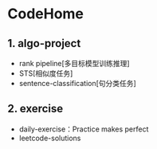 # CodeHome
## **1. algo-project**
- rank pipeline[多目标模型训练推理]
- STS[相似度任务]
- sentence-classification[句分类任务]

## **2. exercise**
- daily-exercise：Practice makes perfect
- leetcode-solutions
